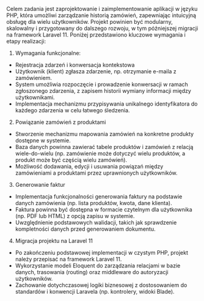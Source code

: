 Celem zadania jest zaprojektowanie i zaimplementowanie aplikacji w języku PHP, która umożliwi zarządzanie historią zamówień, zapewniając intuicyjną obsługę dla wielu użytkowników. Projekt powinien być modularny, skalowalny i przygotowany do dalszego rozwoju, w tym późniejszej migracji na framework Laravel 11. Poniżej przedstawiono kluczowe wymagania i etapy realizacji:

1. Wymagania funkcjonalne:
- Rejestracja zdarzeń i konwersacja kontekstowa
- Użytkownik (klient) zgłasza zdarzenie, np. otrzymanie e-maila z zamówieniem.
- System umożliwia rozpoczęcie i prowadzenie konwersacji w ramach zgłoszonego zdarzenia, z zapisem historii wymiany informacji między użytkownikami.
- Implementacja mechanizmu przypisywania unikalnego identyfikatora do każdego zdarzenia w celu łatwego śledzenia.
2. Powiązanie zamówień z produktami
- Stworzenie mechanizmu mapowania zamówień na konkretne produkty dostępne w systemie.
- Baza danych powinna zawierać tabele produktów i zamówień z relacją wiele-do-wielu (np. zamówienie może dotyczyć wielu produktów, a produkt może być częścią wielu zamówień).
- Możliwość dodawania, edycji i usuwania powiązań między zamówieniami a produktami przez uprawnionych użytkowników.
3. Generowanie faktur
- Implementacja funkcjonalności generowania faktury na podstawie danych zamówienia (np. lista produktów, kwota, dane klienta).
- Faktura powinna być dostępna w formacie czytelnym dla użytkownika (np. PDF lub HTML) z opcją zapisu w systemie.
- Uwzględnienie podstawowych walidacji, takich jak sprawdzenie kompletności danych przed generowaniem dokumentu.
4. Migracja projektu na Laravel 11
- Po zakończeniu podstawowej implementacji w czystym PHP, projekt należy przepisać na framework Laravel 11.
- Wykorzystanie modeli Eloquent do zarządzania relacjami w bazie danych, trasowania (routing) oraz middleware do autoryzacji użytkowników.
- Zachowanie dotychczasowej logiki biznesowej z dostosowaniem do standardów i konwencji Laravela (np. kontrolery, widoki Blade).